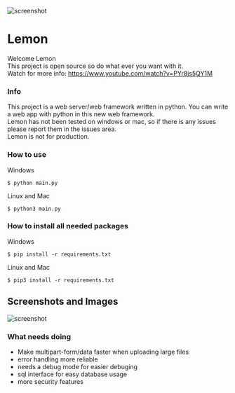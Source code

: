 ![screenshot](https://raw.githubusercontent.com/InsaneMiner/Lemon/main/images/Lemon(1).png)
# Lemon





Welcome Lemon<br>
This project is open source so do what ever you want with it. 
<br>
Watch for more info: https://www.youtube.com/watch?v=PYr8js5QY1M
<br>
### Info
This project is a web server/web framework written in python. You can write a web app with python in this new web framework.
<br>
Lemon has not been tested on windows or mac, so if there is any issues please report them in the issues area.
<br>
Lemon is not for production.
<br>
### How to use
Windows
```
$ python main.py
```
Linux and Mac
```
$ python3 main.py
```
### How to install all needed packages
Windows
```
$ pip install -r requirements.txt
```
Linux and Mac
```
$ pip3 install -r requirements.txt
```
## Screenshots and Images
![screenshot](https://raw.githubusercontent.com/InsaneMiner/Lemon/main/images/screenshots/Screenshot%20from%202021-01-25%2015-26-35.png)

### What needs doing
 - Make multipart-form/data faster when uploading large files
 - error handling more reliable
 - needs a debug mode for easier debuging
 - sql interface for easy database usage
 - more security features

